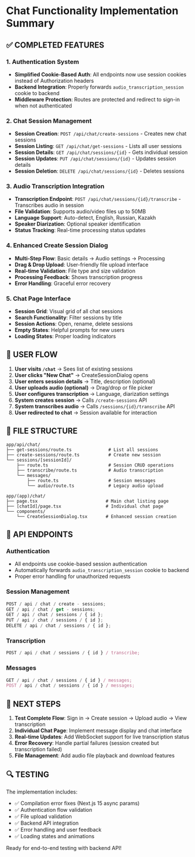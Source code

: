 # Chat Functionality Implementation Summary

## ✅ COMPLETED FEATURES

### 1. Authentication System

- **Simplified Cookie-Based Auth**: All endpoints now use session cookies instead of Authorization headers
- **Backend Integration**: Properly forwards `audio_transcription_session` cookie to backend
- **Middleware Protection**: Routes are protected and redirect to sign-in when not authenticated

### 2. Chat Session Management

- **Session Creation**: `POST /api/chat/create-sessions` - Creates new chat sessions
- **Session Listing**: `GET /api/chat/get-sessions` - Lists all user sessions
- **Session Details**: `GET /api/chat/sessions/{id}` - Gets individual session
- **Session Updates**: `PUT /api/chat/sessions/{id}` - Updates session details
- **Session Deletion**: `DELETE /api/chat/sessions/{id}` - Deletes sessions

### 3. Audio Transcription Integration

- **Transcription Endpoint**: `POST /api/chat/sessions/{id}/transcribe` - Transcribes audio in session
- **File Validation**: Supports audio/video files up to 50MB
- **Language Support**: Auto-detect, English, Russian, Kazakh
- **Speaker Diarization**: Optional speaker identification
- **Status Tracking**: Real-time processing status updates

### 4. Enhanced Create Session Dialog

- **Multi-Step Flow**: Basic details → Audio settings → Processing
- **Drag & Drop Upload**: User-friendly file upload interface
- **Real-time Validation**: File type and size validation
- **Processing Feedback**: Shows transcription progress
- **Error Handling**: Graceful error recovery

### 5. Chat Page Interface

- **Session Grid**: Visual grid of all chat sessions
- **Search Functionality**: Filter sessions by title
- **Session Actions**: Open, rename, delete sessions
- **Empty States**: Helpful prompts for new users
- **Loading States**: Proper loading indicators

## 🔄 USER FLOW

1. **User visits `/chat`** → Sees list of existing sessions
2. **User clicks "New Chat"** → CreateSessionDialog opens
3. **User enters session details** → Title, description (optional)
4. **User uploads audio (optional)** → Drag/drop or file picker
5. **User configures transcription** → Language, diarization settings
6. **System creates session** → Calls `/create-sessions` API
7. **System transcribes audio** → Calls `/sessions/{id}/transcribe` API
8. **User redirected to chat** → Session available for interaction

## 📁 FILE STRUCTURE

```
app/api/chat/
├── get-sessions/route.ts              # List all sessions
├── create-sessions/route.ts           # Create new session
└── sessions/[sessionId]/
    ├── route.ts                       # Session CRUD operations
    ├── transcribe/route.ts            # Audio transcription
    └── messages/
        ├── route.ts                   # Session messages
        └── audio/route.ts             # Legacy audio upload

app/(app)/chat/
├── page.tsx                          # Main chat listing page
├── [chatId]/page.tsx                 # Individual chat page
└── components/
    └── CreateSessionDialog.tsx       # Enhanced session creation
```

## 🔧 API ENDPOINTS

### Authentication

- All endpoints use cookie-based session authentication
- Automatically forwards `audio_transcription_session` cookie to backend
- Proper error handling for unauthorized requests

### Session Management

```typescript
POST / api / chat / create - sessions;
GET / api / chat / get - sessions;
GET / api / chat / sessions / { id };
PUT / api / chat / sessions / { id };
DELETE / api / chat / sessions / { id };
```

### Transcription

```typescript
POST / api / chat / sessions / { id } / transcribe;
```

### Messages

```typescript
GET / api / chat / sessions / { id } / messages;
POST / api / chat / sessions / { id } / messages;
```

## 🎯 NEXT STEPS

1. **Test Complete Flow**: Sign in → Create session → Upload audio → View transcription
2. **Individual Chat Page**: Implement message display and chat interface
3. **Real-time Updates**: Add WebSocket support for live transcription status
4. **Error Recovery**: Handle partial failures (session created but transcription failed)
5. **File Management**: Add audio file playback and download features

## 🔍 TESTING

The implementation includes:

- ✅ Compilation error fixes (Next.js 15 async params)
- ✅ Authentication flow validation
- ✅ File upload validation
- ✅ Backend API integration
- ✅ Error handling and user feedback
- ✅ Loading states and animations

Ready for end-to-end testing with backend API!
